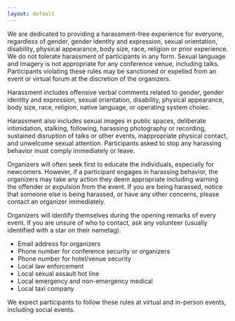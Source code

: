```yaml
---
layout: default
---
```


We are dedicated to providing a harassment-free experience for everyone, regardless of gender, gender identity and expression, sexual orientation, disability, physical appearance, body size, race, religion or prior experience. We do not tolerate harassment of participants in any form. Sexual language and imagery is not appropriate for any conference venue, including talks. Participants violating these rules may be sanctioned or expelled from an event or virtual forum at the discretion of the organizers. 

Harassment includes offensive verbal comments related to gender, gender identity and expression, sexual orientation, disability, physical appearance, body size, race, religion, native language, or operating system choiec. 

Harassment also includes sexual images in public spaces, deliberate intimidation, stalking, following, harassing photography or recording, sustained disruption of talks or other events, inappropriate physical contact, and unwelcome sexual attention. Participants asked to stop any harassing behavior must comply immediately or leave.

Organizers will often seek first to educate the individuals, especially for newcomers. However, if a participant engages in harassing behavior, the organizers may take any action they deem appropriate  including warning the offender or expulsion from the event. If you are being harassed, notice that someone else is being harassed, or have any other concerns, please contact an organizer immediately. 

Organizers will identify themselves during the opening remarks of every event.  If you are unsure of who to contact, ask any volunteer (usually identified with a star on their nametag).

* Email address for organizers
* Phone number for conference security or organizers
* Phone number for hotel/venue security
* Local law enforcement
* Local sexual assault hot line
* Local emergency and non-emergency medical
* Local taxi company

We expect participants to follow these rules at virtual and in-person events, including social events.

